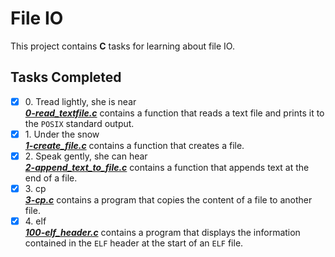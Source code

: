 # File IO

This project contains __C__ tasks for learning about file IO.

## Tasks Completed

+ [x] 0\. Tread lightly, she is near<br/>_**[0-read_textfile.c](0-read_textfile.c)**_ contains a function that reads a text file and prints it to the `POSIX` standard output.
+ [x] 1\. Under the snow<br/>_**[1-create_file.c](1-create_file.c)**_ contains a function that creates a file.
+ [x] 2\. Speak gently, she can hear<br/>_**[2-append_text_to_file.c](2-append_text_to_file.c)**_ contains a function that appends text at the end of a file.
+ [x] 3\. cp<br/>_**[3-cp.c](3-cp.c)**_ contains a program that copies the content of a file to another file.
+ [x] 4\. elf<br/>_**[100-elf_header.c](100-elf_header.c)**_ contains a program that displays the information contained in the `ELF` header at the start of an `ELF` file.
